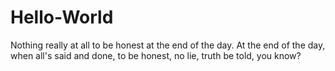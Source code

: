 # Hello-World
Nothing really at all to be honest at the end of the day.
At the end of the day, when all's said and done, to be honest, no lie, truth be told, you know?
